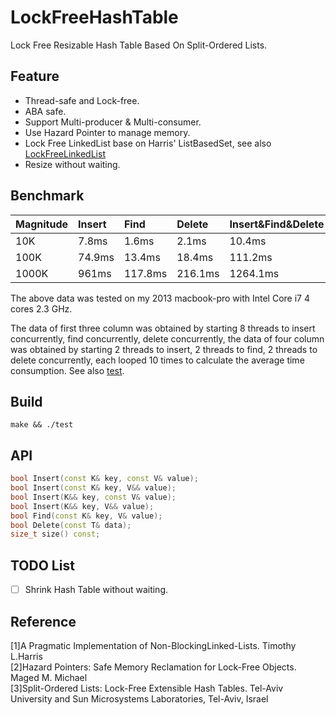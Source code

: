 # LockFreeHashTable
Lock Free Resizable Hash Table Based On Split-Ordered Lists.
## Feature
  * Thread-safe and Lock-free.
  * ABA safe.
  * Support Multi-producer & Multi-consumer.
  * Use Hazard Pointer to manage memory.
  * Lock Free LinkedList base on Harris' ListBasedSet, see also [LockFreeLinkedList](https://github.com/bhhbazinga/LockFreeLinkedList)
  * Resize without waiting.
## Benchmark
  Magnitude     | Insert      | Find       | Delete     | Insert&Find&Delete|
  :-----------  | :-----------| :----------|:-----------| :-----------------
  10K           | 7.8ms       | 1.6ms      | 2.1ms      | 10.4ms
  100K          | 74.9ms      | 13.4ms     | 18.4ms     | 111.2ms
  1000K         | 961ms       | 117.8ms    | 216.1ms    | 1264.1ms
  
The above data was tested on my 2013 macbook-pro with Intel Core i7 4 cores 2.3 GHz.

The data of first three column was obtained by starting 8 threads to insert concurrently, find concurrently, delete concurrently, the data of four column was obtained by starting 2 threads to insert, 2 threads to find, 2 threads to delete concurrently, each looped 10 times to calculate the average time consumption.
See also [test](test.cc).
## Build
```
make && ./test
```
## API
```C++
bool Insert(const K& key, const V& value);
bool Insert(const K& key, V&& value);
bool Insert(K&& key, const V& value);
bool Insert(K&& key, V&& value);
bool Find(const K& key, V& value);
bool Delete(const T& data);
size_t size() const;
```
## TODO List
- [ ] Shrink Hash Table without waiting.
## Reference
[1]A Pragmatic Implementation of Non-BlockingLinked-Lists. Timothy L.Harris\
[2]Hazard Pointers: Safe Memory Reclamation for Lock-Free Objects. Maged M. Michael\
[3]Split-Ordered Lists: Lock-Free Extensible Hash Tables. Tel-Aviv University and Sun Microsystems Laboratories, Tel-Aviv, Israel
